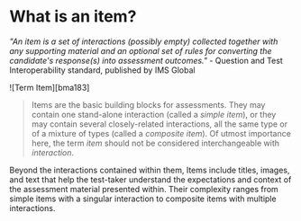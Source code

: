 # What is an item?

*"An item is a set of interactions (possibly empty) collected together with any supporting material and an optional set of rules for converting the candidate's response(s) into assessment outcomes."* - Question and Test Interoperability standard, published by IMS Global

![Term Item][bma183]

>Items are the basic building blocks for assessments. They may contain one stand-alone interaction (called a *simple item*), or they may contain several closely-related interactions, all the same type or of a mixture of types (called a *composite item*). Of utmost importance here, the term *item* should not be considered interchangeable with *interaction*. 

Beyond the interactions contained within them, Items include titles, images, and text that help the test-taker understand the expectations and context of the assessment material presented within. Their complexity ranges from simple items with a singular interaction to composite items with multiple interactions.
